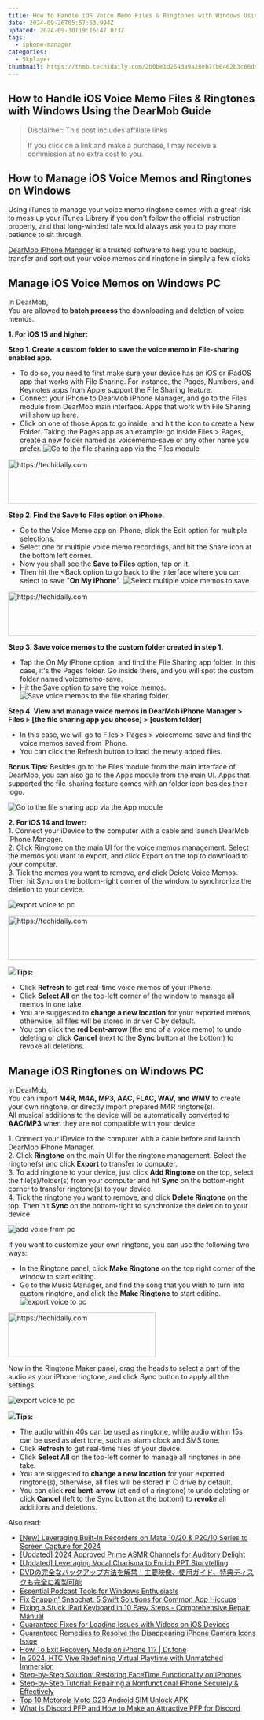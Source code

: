 ```yaml
---
title: How to Handle iOS Voice Memo Files & Ringtones with Windows Using the DearMob Guide
date: 2024-09-26T05:57:53.994Z
updated: 2024-09-30T19:16:47.073Z
tags:
  - iphone-manager
categories:
  - 5kplayer
thumbnail: https://thmb.techidaily.com/2b0be1d254da9a28eb7fb0462b3c66de235332cf8b2fab4ba3941b84a9d75cac.jpg
---
```


## How to Handle iOS Voice Memo Files & Ringtones with Windows Using the DearMob Guide

>  Disclaimer: This post includes affiliate links
>
>  If you click on a link and make a purchase, I may receive a commission at no extra cost to you.
>

## How to Manage iOS Voice Memos and Ringtones on Windows

Using iTunes to manage your voice memo ringtone comes with a great risk to mess up your iTunes Library if you don't follow the official instruction properly, and that long-winded tale would always ask you to pay more patience to sit through.

[DearMob iPhone Manager](https://tools.techidaily.com/5kplayer/iphone-manager/) is a trusted software to help you to backup, transfer and sort out your voice memos and ringtone in simply a few clicks.

## Manage iOS Voice Memos on Windows PC

In DearMob,  
 You are allowed to **batch process** the downloading and deletion of voice memos. 

**1\. For iOS 15 and higher:**

**Step 1\. Create a custom folder to save the voice memo in File-sharing enabled app.**

* To do so, you need to first make sure your device has an iOS or iPadOS app that works with File Sharing. For instance, the Pages, Numbers, and Keynotes apps from Apple support the File Sharing feature.
* Connect your iPhone to DearMob iPhone Manager, and go to the Files module from DearMob main interface. Apps that work with File Sharing will show up here.
* Click on one of those Apps to go inside, and hit the icon to create a New Folder. Taking the Pages app as an example: go inside Files > Pages, create a new folder named as voicememo-save or any other name you prefer.
![Go to the file sharing app via the Files module](https://www.5kplayer.com/user-guide/images/userguide-how/files-module-file-sharing-app.jpg) 

<!-- affiliate ads begin -->
<a href="https://appsumo.8odi.net/c/5597632/2151866/7443" target="_top" id="2151866">
  <img src="//a.impactradius-go.com/display-ad/7443-2151866" border="0" alt="https://techidaily.com" width="728" height="90"/>
</a>
<img height="0" width="0" src="https://appsumo.8odi.net/i/5597632/2151866/7443" style="position:absolute;visibility:hidden;" border="0" />
<!-- affiliate ads end -->

**Step 2\. Find the Save to Files option on iPhone.**

* Go to the Voice Memo app on iPhone, click the Edit option for multiple selections.
* Select one or multiple voice memo recordings, and hit the Share icon at the bottom left corner.
* Now you shall see the **Save to Files** option, tap on it.
* Then hit the <Back option to go back to the interface where you can select to save "**On My iPhone**".
![Select multiple voice memos to save](https://www.5kplayer.com/user-guide/images/userguide-how/select-voice-memos-iphone.jpg) 

<!-- affiliate ads begin -->
<a href="https://aligracehair.sjv.io/c/5597632/1975821/19272" target="_top" id="1975821">
  <img src="//a.impactradius-go.com/display-ad/19272-1975821" border="0" alt="https://techidaily.com" width="728" height="90"/>
</a>
<img height="0" width="0" src="https://aligracehair.sjv.io/i/5597632/1975821/19272" style="position:absolute;visibility:hidden;" border="0" />
<!-- affiliate ads end -->

**Step 3\. Save voice memos to the custom folder created in step 1.**

* Tap the On My iPhone option, and find the File Sharing app folder. In this case, it's the Pages folder. Go inside there, and you will spot the custom folder named voicememo-save.
* Hit the Save option to save the voice memos.
![Save voice memos to the file sharing folder](https://www.5kplayer.com/user-guide/images/userguide-how/select-voice-memos-file-sharing-folder.jpg) 

**Step 4\. View and manage voice memos in DearMob iPhone Manager > Files > \[the file sharing app you choose\] > \[custom folder\]**

* In this case, we will go to Files > Pages > voicememo-save and find the voice memos saved from iPhone.
* You can click the Refresh button to load the newly added files.

**Bonus Tips:** Besides go to the Files module from the main interface of DearMob, you can also go to the Apps module from the main UI. Apps that supported the file-sharing feature comes with an folder icon besides their logo.

![Go to the file sharing app via the App module](https://www.5kplayer.com/user-guide/images/userguide-how/app-module-file-sharing-app.jpg) 

**2\. For iOS 14 and lower:**  
 1\. Connect your iDevice to the computer with a cable and launch DearMob iPhone Manager.  
 2\. Click Ringtone on the main UI for the voice memos management. Select the memos you want to export, and click Export on the top to download to your computer.  
 3\. Tick the memos you want to remove, and click Delete Voice Memos. Then hit Sync on the bottom-right corner of the window to synchronize the deletion to your device.

![export voice to pc](https://www.5kplayer.com/user-guide/images/userguide-how/transfer-and-delete-voice-memos-windows.jpg) 

<!-- affiliate ads begin -->
<a href="https://aligracehair.sjv.io/c/5597632/2047351/19272" target="_top" id="2047351">
  <img src="//a.impactradius-go.com/display-ad/19272-2047351" border="0" alt="https://techidaily.com" width="728" height="90"/>
</a>
<img height="0" width="0" src="https://aligracehair.sjv.io/i/5597632/2047351/19272" style="position:absolute;visibility:hidden;" border="0" />
<!-- affiliate ads end -->

![](https://www.5kplayer.com/user-guide/images/userguide-how/tips-icon.png)**Tips:**

* Click **Refresh** to get real-time voice memos of your iPhone.
* Click **Select All** on the top-left corner of the window to manage all memos in one take.
* You are suggested to **change a new location** for your exported memos, otherwise, all files will be stored in driver C by default.
* You can click the **red bent-arrow** (the end of a voice memo) to undo deleting or click **Cancel** (next to the **Sync** button at the bottom) to revoke all deletions.

## Manage iOS Ringtones on Windows PC

In DearMob,  
 You can import **M4R, M4A, MP3, AAC, FLAC, WAV, and WMV** to create your own ringtone, or directly import prepared M4R ringtone(s).  
 All musical additions to the device will be automatically converted to **AAC/MP3** when they are not compatible with your device.

1\. Connect your iDevice to the computer with a cable before and launch DearMob iPhone Manager.  
 2\. Click **Ringtone** on the main UI for the ringtone management. Select the ringtone(s) and click **Export** to transfer to computer.  
 3\. To add ringtone to your device, just click **Add Ringtone**  on the top, select the file(s)/folder(s) from your computer and hit **Sync** on the bottom-right corner to transfer ringtone(s) to your device.  
 4\. Tick the ringtone you want to remove, and click **Delete Ringtone** on the top. Then hit **Sync** on the bottom-right to synchronize the deletion to your device.

![add voice from pc](https://www.5kplayer.com/user-guide/images/userguide-how/add-ringtones-from-windows-to-iphone.jpg) 

If you want to customize your own ringtone, you can use the following two ways:

* In the Ringtone panel, click **Make Ringtone** on the top right corner of the window to start editing.
* Go to the Music Manager, and find the song that you wish to turn into custom ringtone, and click the **Make Ringtone** to start editing.
![export voice to pc](https://www.5kplayer.com/user-guide/images/userguide-how/customize-ringtone-2.jpg) 

<!-- affiliate ads begin -->
<a href="https://aligracehair.sjv.io/c/5597632/1948905/19272" target="_top" id="1948905">
  <img src="//a.impactradius-go.com/display-ad/19272-1948905" border="0" alt="https://techidaily.com" width="300" height="90"/>
</a>
<img height="0" width="0" src="https://aligracehair.sjv.io/i/5597632/1948905/19272" style="position:absolute;visibility:hidden;" border="0" />
<!-- affiliate ads end -->

Now in the Ringtone Maker panel, drag the heads to select a part of the audio as your iPhone ringtone, and click Sync button to apply all the settings.

![export voice to pc](https://www.5kplayer.com/user-guide/../troubleshoot-itunes/img/iphone-custom-ringtone-clipper.jpg) 

![](https://www.5kplayer.com/user-guide/images/userguide-how/tips-icon.png)**Tips:**

* The audio within 40s can be used as ringtone, while audio within 15s can be used as alert tone, such as alarm clock and SMS tone.
* Click **Refresh** to get real-time files of your device.
* Click **Select All** on the top-left corner to manage all ringtones in one take.
* You are suggested to **change a new location** for your exported ringtone(s), otherwise, all files will be stored in C drive by default.
* You can click **red bent-arrow** (at end of a ringtone) to undo deleting or click **Cancel** (left to the Sync button at the bottom) to **revoke** all additions and deletions.

<ins class="adsbygoogle"
     style="display:block"
     data-ad-format="autorelaxed"
     data-ad-client="ca-pub-7571918770474297"
     data-ad-slot="1223367746"></ins>

<ins class="adsbygoogle"
     style="display:block"
     data-ad-client="ca-pub-7571918770474297"
     data-ad-slot="8358498916"
     data-ad-format="auto"
     data-full-width-responsive="true"></ins>

<span class="atpl-alsoreadstyle">Also read:</span>
<div><ul>
<li><a href="https://video-screen-grab.techidaily.com/new-leveraging-built-in-recorders-on-mate-1020-and-p2010-series-to-screen-capture-for-2024/"><u>[New] Leveraging Built-In Recorders on Mate 10/20 & P20/10 Series to Screen Capture for 2024</u></a></li>
<li><a href="https://youtube-sure.techidaily.com/ed-2024-approved-prime-asmr-channels-for-auditory-delight/"><u>[Updated] 2024 Approved Prime ASMR Channels for Auditory Delight</u></a></li>
<li><a href="https://screen-mirroring-recording.techidaily.com/updated-leveraging-vocal-charisma-to-enrich-ppt-storytelling/"><u>[Updated] Leveraging Vocal Charisma to Enrich PPT Storytelling</u></a></li>
<li><a href="https://discover-cloud.techidaily.com/1725284462982-dvd/"><u>DVDの完全なバックアップ方法を解禁！主要映像、使用ガイド、特典ディスクも完全に複製可能</u></a></li>
<li><a href="https://extra-information.techidaily.com/essential-podcast-tools-for-windows-enthusiasts/"><u>Essential Podcast Tools for Windows Enthusiasts</u></a></li>
<li><a href="https://os-tips.techidaily.com/fix-snappin-snapchat-5-swift-solutions-for-common-app-hiccups/"><u>Fix Snappin' Snapchat: 5 Swift Solutions for Common App Hiccups</u></a></li>
<li><a href="https://os-tips.techidaily.com/fixing-a-stuck-ipad-keyboard-in-10-easy-steps-comprehensive-repair-manual/"><u>Fixing a Stuck iPad Keyboard in 10 Easy Steps - Comprehensive Repair Manual</u></a></li>
<li><a href="https://os-tips.techidaily.com/guaranteed-fixes-for-loading-issues-with-videos-on-ios-devices/"><u>Guaranteed Fixes for Loading Issues with Videos on iOS Devices</u></a></li>
<li><a href="https://os-tips.techidaily.com/guaranteed-remedies-to-resolve-the-disappearing-iphone-camera-icons-issue/"><u>Guaranteed Remedies to Resolve the Disappearing iPhone Camera Icons Issue</u></a></li>
<li><a href="https://blog-min.techidaily.com/how-to-exit-recovery-mode-on-iphone-11-drfone-by-drfone-ios-system-repair-ios-system-repair/"><u>How To Exit Recovery Mode on iPhone 11? | Dr.fone</u></a></li>
<li><a href="https://some-techniques.techidaily.com/in-2024-htc-vive-redefining-virtual-playtime-with-unmatched-immersion/"><u>In 2024, HTC Vive Redefining Virtual Playtime with Unmatched Immersion</u></a></li>
<li><a href="https://os-tips.techidaily.com/step-by-step-solution-restoring-facetime-functionality-on-iphones/"><u>Step-by-Step Solution: Restoring FaceTime Functionality on iPhones</u></a></li>
<li><a href="https://os-tips.techidaily.com/step-by-step-tutorial-repairing-a-nonfunctional-iphone-securely-and-effectively/"><u>Step-by-Step Tutorial: Repairing a Nonfunctional iPhone Securely & Effectively</u></a></li>
<li><a href="https://sim-unlock.techidaily.com/top-10-motorola-moto-g23-android-sim-unlock-apk-by-drfone-android/"><u>Top 10 Motorola Moto G23 Android SIM Unlock APK</u></a></li>
<li><a href="https://discord-videos.techidaily.com/what-is-discord-pfp-and-how-to-make-an-attractive-pfp-for-discord/"><u>What Is Discord PFP and How to Make an Attractive PFP for Discord</u></a></li>
</ul></div>

